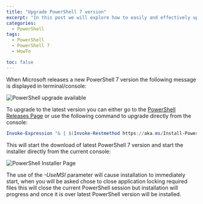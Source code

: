 ```yaml
---
title: "Upgrade PowerShell 7 version"
excerpt: "In this post we will explore how to easily and effectively upgrade PowerShell 7 when a new version is released"
categories:
  - PowerShell
tags:
  - PowerShell
  - PowerShell 7
  - HowTo

toc: false
---
```


When Microsoft releases a new PowerShell 7 version the following message is displayed in terminal/console:

![PowerShell upgrade available](https://pscustomobject.github.io/assets/images/PowerShell-Upgrade.png)

To upgrade to the latest version you can either go to the [PowerShell Releases Page](https://github.com/PowerShell/PowerShell/releases) or use the following command to upgrade directly from the console:

```powershell
Invoke-Expression "& { $(Invoke-Restmethod https://aka.ms/Install-PowerShell.ps1) } -UseMSI"
```

This will start the download of latest PowerShell 7 version and start the installer directly from the current console:

![PowerShell Installer Page](https://pscustomobject.github.io/assets/images/PowerShell-7-Installer.png)

The use of the *-UseMSI* parameter will cause installation to immediately start, when you will be asked chose to close application locking required files this will close the current PowerShell session but installation will progress and once it is over latest PowerShell version will be installed.
